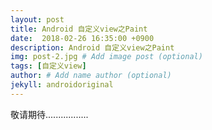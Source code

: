 ```yaml
---
layout: post
title: Android 自定义view之Paint
date:  2018-02-26 16:35:00 +0900 
description: Android 自定义view之Paint
img: post-2.jpg # Add image post (optional)
tags: [自定义view]
author: # Add name author (optional)
jekyll: androidoriginal
---
```

敬请期待.................
